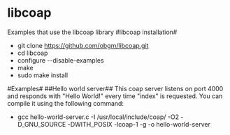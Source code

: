 # libcoap
Examples that use the libcoap library
#libcoap installation#
* git clone https://github.com/obgm/libcoap.git
* cd libcoap
* configure --disable-examples
* make
* sudo make install

#Examples#
##Hello world server##
This coap server listens on port 4000 and responds with "Hello World!" every time "index" is requested. You can compile it using the following command:

* gcc  hello-world-server.c -I /usr/local/include/coap/ -O2 -D_GNU_SOURCE -DWITH_POSIX -lcoap-1  -g -o  hello-world-server
